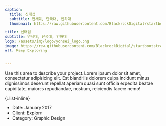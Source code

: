 ```yaml
---
caption:
  title: 신태섭
  subtitle: 연세대, 단국대, 인하대
  thumbnail: https://raw.githubusercontent.com/BlackrockDigital/startbootstrap-agency/master/src/assets/img/portfolio/02-thumbnail.jpg

title: 신태섭
subtitle: 연세대, 단국대, 인하대
logo: /assets/img/logo/yonsei_logo.png
image: https://raw.githubusercontent.com/BlackrockDigital/startbootstrap-agency/master/src/assets/img/portfolio/02-full.jpg
alt: Keep Exploring


---
```

Use this area to describe your project. Lorem ipsum dolor sit amet, consectetur adipisicing elit. Est blanditiis dolorem culpa incidunt minus dignissimos deserunt repellat aperiam quasi sunt officia expedita beatae cupiditate, maiores repudiandae, nostrum, reiciendis facere nemo!

{:.list-inline}
- Date: January 2017
- Client: Explore
- Category: Graphic Design

